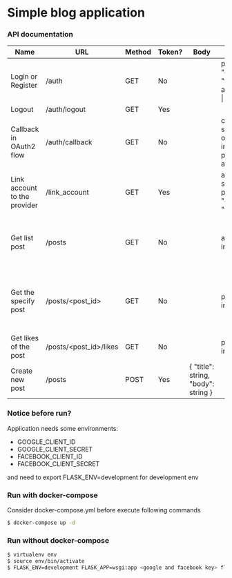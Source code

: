 # Simple blog application

### API documentation

| Name                         | URL                    | Method | Token? | Body                                      | Params                                                                 | Response                                                                                                                                           |
|------------------------------|------------------------|--------|--------|-------------------------------------------|------------------------------------------------------------------------|----------------------------------------------------------------------------------------------------------------------------------------------------|
| Login or Register            | /auth                  | GET    | No     |                                           | provider: "google" \| "facebook" action: "login" \| "register"         | OAuth2 flow                                                                                                                                        |
| Logout                       | /auth/logout           | GET    | Yes    |                                           |                                                                        | {"message": string}                                                                                                                                |
| Callback in OAuth2 flow      | /auth/callback         | GET    | No     |                                           | code: string state: string of json, which includes provider and action | login: {"access_token": string} register: {"message": string}                                                                                      |
| Link account to the provider | /link_account          | GET    | Yes    |                                           | access_token: string provider: "google" \| "facebook"                  |                                                                                                                                                    |
| Get list post                | /posts                 | GET    | No     |                                           | author_id?: integer                                                    | {"posts": [{    "id": integer,   "title": string,   "summary": string,   "author_id": integer,   "author_name": string,   "like_string": string}]} |
| Get the specify post         | /posts/<post_id>       | GET    | No     |                                           | post_id: integer                                                       | {"data":{"id": integer,"title": string, "body": string,"author_id": integer,"author_name": string,"like_string": string}}                          |
| Get likes of the post        | /posts/<post_id>/likes | GET    | No     |                                           | post_id: integer                                                       | {"users": [{"id": integer, "name": string}]}                                                                                                       |
| Create new post              | /posts                 | POST   | Yes    | {    "title": string,    "body": string } |                                                                        | {"message": string, "data": {"id": integer}}                                                                                                       |


### Notice before run?

Application needs some environments:
- GOOGLE_CLIENT_ID
- GOOGLE_CLIENT_SECRET
- FACEBOOK_CLIENT_ID
- FACEBOOK_CLIENT_SECRET

and need to export FLASK_ENV=development for development env

### Run with docker-compose

Consider docker-compose.yml before execute following commands

```sh
$ docker-compose up -d
```


### Run without docker-compose

```sh
$ virtualenv env
$ source env/bin/activate
$ FLASK_ENV=development FLASK_APP=wsgi:app <google and facebook key> flask run
```
